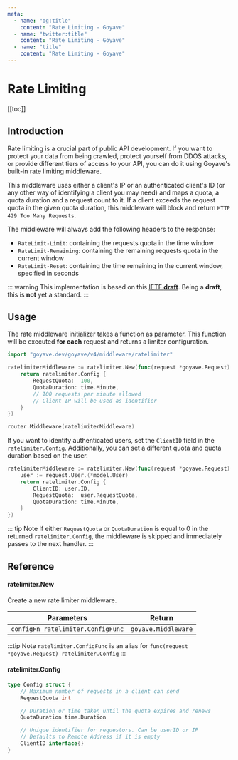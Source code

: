 ```yaml
---
meta:
  - name: "og:title"
    content: "Rate Limiting - Goyave"
  - name: "twitter:title"
    content: "Rate Limiting - Goyave"
  - name: "title"
    content: "Rate Limiting - Goyave"
---
```


# Rate Limiting

<Badge text="Since v3.5.0"/>

[[toc]]

## Introduction

Rate limiting is a crucial part of public API development. If you want to protect your data from being crawled, protect yourself from DDOS attacks, or provide different tiers of access to your API, you can do it using Goyave's built-in rate limiting middleware.

This middleware uses either a client's IP or an authenticated client's ID (or any other way of identifying a client you may need) and maps a quota, a quota duration and a request count to it. If a client exceeds the request quota in the given quota duration, this middleware will block and return `HTTP 429 Too Many Requests`.

The middleware will always add the following headers to the response:
- `RateLimit-Limit`: containing the requests quota in the time window
- `RateLimit-Remaining`: containing the remaining requests quota in the current window
- `RateLimit-Reset`: containing the time remaining in the current window, specified in seconds

::: warning 
This implementation is based on this [IETF **draft**](https://tools.ietf.org/id/draft-polli-ratelimit-headers-04.html). Being a **draft**, this is **not** yet a standard.
:::

## Usage

The rate middleware initializer takes a function as parameter. This function will be executed **for each** request and returns a limiter configuration.

```go
import "goyave.dev/goyave/v4/middleware/ratelimiter"

ratelimiterMiddleware := ratelimiter.New(func(request *goyave.Request) ratelimiter.Config {
    return ratelimiter.Config {
        RequestQuota:  100,
        QuotaDuration: time.Minute,
        // 100 requests per minute allowed
        // Client IP will be used as identifier
    }
})

router.Middleware(ratelimiterMiddleware)
```

If you want to identify authenticated users, set the `ClientID` field in the `ratelimiter.Config`. Additionally, you can set a different quota and quota duration based on the user.
```go
ratelimiterMiddleware := ratelimiter.New(func(request *goyave.Request) ratelimiter.Config {
    user := request.User.(*model.User)
    return ratelimiter.Config {
        ClientID: user.ID,
        RequestQuota:  user.RequestQuota,
        QuotaDuration: time.Minute,
    }
})
```

::: tip Note
If either `RequestQuota` or `QuotaDuration` is equal to 0 in the returned `ratelimiter.Config`, the middleware is skipped and immediately passes to the next handler.
:::

## Reference

#### ratelimiter.New

Create a new rate limiter middleware.

| Parameters                        | Return              |
|-----------------------------------|---------------------|
| `configFn ratelimiter.ConfigFunc` | `goyave.Middleware` |

:::tip Note
`ratelimiter.ConfigFunc` is an alias for `func(request *goyave.Request) ratelimiter.Config`
:::

#### ratelimiter.Config

```go
type Config struct {
    // Maximum number of requests in a client can send
    RequestQuota int

	// Duration or time taken until the quota expires and renews
    QuotaDuration time.Duration

    // Unique identifier for requestors. Can be userID or IP
    // Defaults to Remote Address if it is empty
    ClientID interface{}
}
```